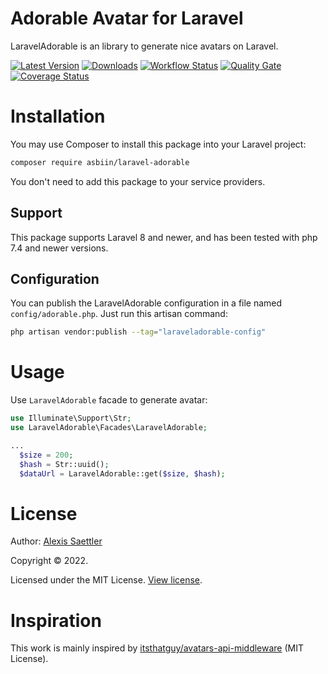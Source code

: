 Adorable Avatar for Laravel
============================

LaravelAdorable is an library to generate nice avatars on Laravel.

[![Latest Version](https://img.shields.io/packagist/v/asbiin/laravel-adorable?style=flat-square&label=Latest%20Version)](https://github.com/asbiin/laravel-adorable/releases)
[![Downloads](https://img.shields.io/packagist/dt/asbiin/laravel-adorable?style=flat-square&label=Downloads)](https://packagist.org/packages/asbiin/laravel-adorable)
[![Workflow Status](https://img.shields.io/github/workflow/status/asbiin/laravel-adorable/Unit%20tests?style=flat-square&label=Workflow%20Status)](https://github.com/asbiin/laravel-adorable/actions?query=branch%3Amain)
[![Quality Gate](https://img.shields.io/sonar/quality_gate/asbiin_laravel-adorable?server=https%3A%2F%2Fsonarcloud.io&style=flat-square&label=Quality%20Gate)](https://sonarcloud.io/dashboard?id=asbiin_laravel-adorable)
[![Coverage Status](https://img.shields.io/sonar/coverage/asbiin_laravel-adorable?server=https%3A%2F%2Fsonarcloud.io&style=flat-square&label=Coverage%20Status)](https://sonarcloud.io/dashboard?id=asbiin_laravel-adorable)


# Installation

You may use Composer to install this package into your Laravel project:

``` bash
composer require asbiin/laravel-adorable
```

You don't need to add this package to your service providers.

## Support

This package supports Laravel 8 and newer, and has been tested with php 7.4 and newer versions.


## Configuration

You can publish the LaravelAdorable configuration in a file named `config/adorable.php`.
Just run this artisan command:

```sh
php artisan vendor:publish --tag="laraveladorable-config"
```


# Usage

Use `LaravelAdorable` facade to generate avatar:

```php
use Illuminate\Support\Str;
use LaravelAdorable\Facades\LaravelAdorable;

...
  $size = 200;
  $hash = Str::uuid();
  $dataUrl = LaravelAdorable::get($size, $hash);
```

# License

Author: [Alexis Saettler](https://github.com/asbiin)

Copyright © 2022.

Licensed under the MIT License. [View license](/LICENSE).

# Inspiration

This work is mainly inspired by [itsthatguy/avatars-api-middleware](https://github.com/itsthatguy/avatars-api-middleware) (MIT License).
